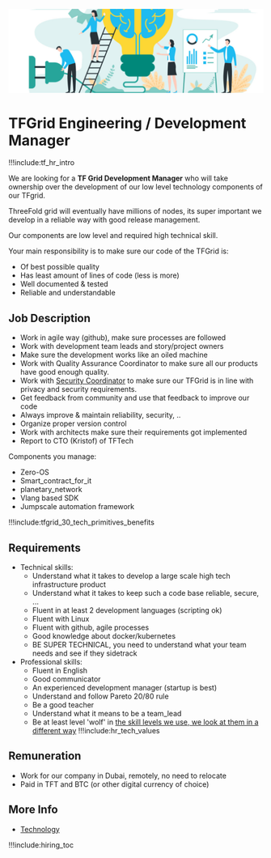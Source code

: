 
![](img/development_manager.jpg)

# TFGrid Engineering / Development Manager

!!!include:tf_hr_intro

We are looking for a **TF Grid Development Manager** who will take ownership over the development of our low level technology components of our TFgrid.
<br/>

ThreeFold grid will eventually have millions of nodes, its super important we develop in a reliable way with good release management.
<br/>

Our components are low level and required high technical skill.
<br/>

Your main responsibility is to make sure our code of the TFGrid is:
- Of best possible quality
- Has least amount of lines of code (less is more)
- Well documented & tested
- Reliable and understandable

## Job Description

- Work in agile way (github), make sure processes are followed
- Work with development team leads and story/project owners
- Make sure the development works like an oiled machine
- Work with Quality Assurance Coordinator to make sure all our products have good enough quality.
- Work with [Security Coordinator](tfgrid_security_manager) to make sure our TFGrid is in line with privacy and security requirements.
- Get feedback from community and use that feedback to improve our code
- Always improve & maintain reliability, security, ..
- Organize proper version control
- Work with architects make sure their requirements got implemented
- Report to CTO (Kristof) of TFTech

Components you manage:
- Zero-OS
- Smart_contract_for_it
- planetary_network
- Vlang based SDK
- Jumpscale automation framework

!!!include:tfgrid_30_tech_primitives_benefits

## Requirements

- Technical skills:
  - Understand what it takes to develop a large scale high tech infrastructure product
  - Understand what it takes to keep such a code base reliable, secure, ...
  - Fluent in at least 2 development languages (scripting ok)
  - Fluent with Linux
  - Fluent with github, agile processes
  - Good knowledge about docker/kubernetes
  - BE SUPER TECHNICAL, you need to understand what your team needs and see if they sidetrack
- Professional skills:
  - Fluent in English
  - Good communicator
  - An experienced development manager (startup is best)
  - Understand and follow Pareto 20/80 rule
  - Be a good teacher
  - Understand what it means to be a team_lead 
  - Be at least level 'wolf' in [the skill levels we use, we look at them in a different way](freeflownation:p2p_awareness_level)
!!!include:hr_tech_values

## Remuneration

- Work for our company in Dubai, remotely, no need to relocate
- Paid in TFT and BTC (or other digital currency of choice)

## More Info

- [Technology](technology)

!!!include:hiring_toc
